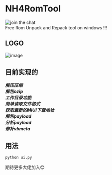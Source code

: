 # NH4RomTool    

![join the chat](https://img.shields.io/badge/LICENSE-Apache%202.0-orange)    
Free Rom Unpack and Repack tool on windows !!! 

## LOGO
![image](https://github.com/affggh/NH4RomTool/blob/master/bin/logo.png)

## 目前实现的
***解压压缩***    
***解包ozip***    
***工作目录功能***    
***简单读取文件格式***    
***获取最新的MIUI下载地址***    
***解包payload***    
***分析payload***    
***修补vbmeta***
## 用法
``` Batchfile
python ui.py
```
    
期待更多大佬加入:blush: